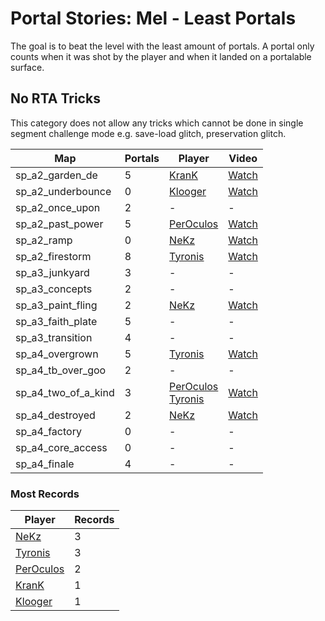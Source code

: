 # Portal Stories: Mel - Least Portals
The goal is to beat the level with the least amount of portals. A portal only counts when it was shot by the player and when it landed on a portalable surface.

## No RTA Tricks
This category does not allow any tricks which cannot be done in single segment challenge mode e.g. save-load glitch, preservation glitch.

| Map | Portals | Player | Video |
| --- | --- | --- | --- |
| sp_a2_garden_de | 5 | [KranK](https://steamcommunity.com/profiles/76561198044394357) | [Watch](https://youtu.be/PwhFwherLxo) |
| sp_a2_underbounce | 0 | [Klooger](https://steamcommunity.com/profiles/76561198015678746) | [Watch](https://youtu.be/IlmNz83wLZs) |
| sp_a2_once_upon | 2 | - | - |
| sp_a2_past_power | 5 | [PerOculos](https://steamcommunity.com/profiles/76561198003223063) | [Watch](https://youtu.be/e8MH_rQNwOI) |
| sp_a2_ramp | 0 | [NeKz](https://steamcommunity.com/profiles/76561198049848090) | [Watch](https://youtu.be/LjhoVfDB7BA) |
| sp_a2_firestorm | 8 | [Tyronis](https://steamcommunity.com/profiles/76561198029304443) | [Watch](https://youtu.be/z-pe8jFify4) |
| sp_a3_junkyard | 3 | - | - |
| sp_a3_concepts | 2 | - | - |
| sp_a3_paint_fling | 2 | [NeKz](https://steamcommunity.com/profiles/76561198049848090) | [Watch](https://youtu.be/Eu7EAylj4LY) |
| sp_a3_faith_plate | 5 | - | - |
| sp_a3_transition | 4 | - | - |
| sp_a4_overgrown | 5 | [Tyronis](https://steamcommunity.com/profiles/76561198029304443) | [Watch](https://youtu.be/hf-aHxDPmqc) |
| sp_a4_tb_over_goo | 2 | - | - |
| sp_a4_two_of_a_kind | 3 | [PerOculos](https://steamcommunity.com/profiles/76561198003223063)<br>[Tyronis](https://steamcommunity.com/profiles/76561198029304443) | [Watch](https://youtu.be/ve7WmPd9xVs) |
| sp_a4_destroyed | 2 | [NeKz](https://steamcommunity.com/profiles/76561198049848090) | [Watch](https://youtu.be/v0OTHz_IiQ4) |
| sp_a4_factory | 0 | - | - |
| sp_a4_core_access | 0 | - | - |
| sp_a4_finale | 4 | - | - |

### Most Records

| Player | Records |
| --- | --- |
| [NeKz](https://steamcommunity.com/profiles/76561198049848090) | 3 |
| [Tyronis](https://steamcommunity.com/profiles/76561198029304443) | 3 |
| [PerOculos](https://steamcommunity.com/profiles/76561198003223063) | 2 |
| [KranK](https://steamcommunity.com/profiles/76561198044394357) | 1 |
| [Klooger](https://steamcommunity.com/profiles/76561198015678746) | 1 |